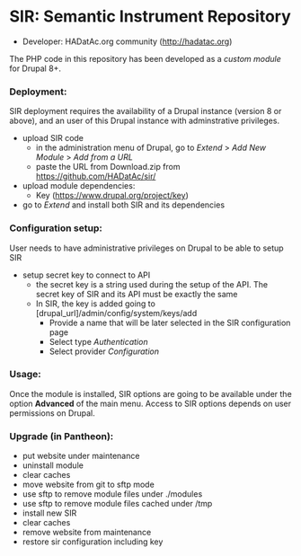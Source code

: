 # SIR: Semantic Instrument Repository

* Developer: HADatAc.org community (http://hadatac.org)

The PHP code in this repository has been developed as a <i>custom module</i> for Drupal 8+. 

### Deployment: 

SIR deployment requires the availability of a Drupal instance (version 8 or above), and an user of this Drupal instance with adminstrative privileges. 

* upload SIR code
  * in the administration menu of Drupal, go to <i>Extend</i> > <i>Add New Module</i> > <i>Add from a URL</i>
  * paste the URL from Download.zip from https://github.com/HADatAc/sir/
* upload module dependencies:
  * Key (https://www.drupal.org/project/key)
* go to <i>Extend</i> and install both SIR and its dependencies
 
### Configuration setup:

User needs to have administrative privileges on Drupal to be able to setup SIR

* setup secret key to connect to API
  * the secret key is a string used during the setup of the API. The secret key of SIR and its API must be exactly the same
  * In SIR, the key is added going to [drupal_url]/admin/config/system/keys/add
    * Provide a name that will be later selected in the SIR configuration page
    * Select type <i>Authentication</i>
    * Select provider <i>Configuration</i>

### Usage:

Once the module is installed, SIR options are going to be available under the option <b>Advanced</b> of the main menu. Access to SIR options depends on user permissions on Drupal. 

### Upgrade (in Pantheon): 

* put website under maintenance
* uninstall module
* clear caches
* move website from git to sftp mode
* use sftp to remove module files under ./modules
* use sftp to remove module files cached under /tmp
* install new SIR
* clear caches
* remove website from maintenance
* restore sir configuration including key

  
